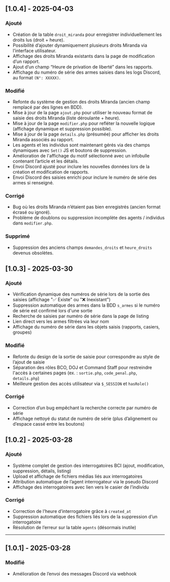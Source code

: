 ## [1.0.4] - 2025-04-03  
### Ajouté  
- Création de la table `droit_miranda` pour enregistrer individuellement les droits lus (droit + heure).
- Possibilité d’ajouter dynamiquement plusieurs droits Miranda via l’interface utilisateur.
- Affichage des droits Miranda existants dans la page de modification d’un rapport.
- Ajout d’un champ “Heure de privation de liberté” dans les rapports.
- Affichage du numéro de série des armes saisies dans les logs Discord, au format `(N°: XXXXX)`.

### Modifié  
- Refonte du système de gestion des droits Miranda (ancien champ remplacé par des lignes en BDD).
- Mise à jour de la page `ajout.php` pour utiliser le nouveau format de saisie des droits Miranda (liste déroulante + heure).
- Mise à jour de la page `modifier.php` pour refléter la nouvelle logique (affichage dynamique et suppression possible).
- Mise à jour de la page `details.php` (présumée) pour afficher les droits Miranda associés au rapport.
- Les agents et les individus sont maintenant gérés via des champs dynamiques avec `Set()` JS et boutons de suppression.
- Amélioration de l'affichage du motif sélectionné avec un infobulle contenant l’article et les détails.
- Envoi Discord ajusté pour inclure les nouvelles données lors de la création et modification de rapports.
- Envoi Discord des saisies enrichi pour inclure le numéro de série des armes si renseigné.

### Corrigé  
- Bug où les droits Miranda n’étaient pas bien enregistrés (ancien format écrasé ou ignoré).
- Problème de doublons ou suppression incomplète des agents / individus dans `modifier.php`.

### Supprimé  
- Suppression des anciens champs `demandes_droits` et `heure_droits` devenus obsolètes.

## [1.0.3] - 2025-03-30  
### Ajouté  
- Vérification dynamique des numéros de série lors de la sortie des saisies (affichage "✅ Existe" ou "❌ Inexistant")  
- Suppression automatique des armes dans la BDD `s_armes` si le numéro de série est confirmé lors d'une sortie  
- Recherche de saisies par numéro de série dans la page de listing  
- Lien direct vers les armes filtrées via leur nom  
- Affichage du numéro de série dans les objets saisis (rapports, casiers, groupes)  

### Modifié  
- Refonte du design de la sortie de saisie pour correspondre au style de l’ajout de saisie  
- Séparation des rôles BCO, DOJ et Command Staff pour restreindre l'accès à certaines pages (ex. : `sortie.php`, `code_penal.php`, `details.php`)  
- Meilleure gestion des accès utilisateur via `$_SESSION` et `hasRole()`  

### Corrigé  
- Correction d’un bug empêchant la recherche correcte par numéro de série  
- Affichage nettoyé du statut de numéro de série (plus d’alignement ou d’espace cassé entre les boutons)

## [1.0.2] - 2025-03-28
### Ajouté
- Système complet de gestion des interrogatoires BCI (ajout, modification, suppression, détails, listing)
- Upload et affichage de fichiers médias liés aux interrogatoires
- Attribution automatique de l’agent interrogateur via le pseudo Discord
- Affichage des interrogatoires avec lien vers le casier de l’individu

### Corrigé
- Correction de l’heure d’interrogatoire grâce à `created_at`
- Suppression automatique des fichiers liés lors de la suppression d’un interrogatoire
- Résolution de l’erreur sur la table `agents` (désormais inutile)

---

## [1.0.1] - 2025-03-28
### Modifié
- Amélioration de l’envoi des messages Discord via webhook
